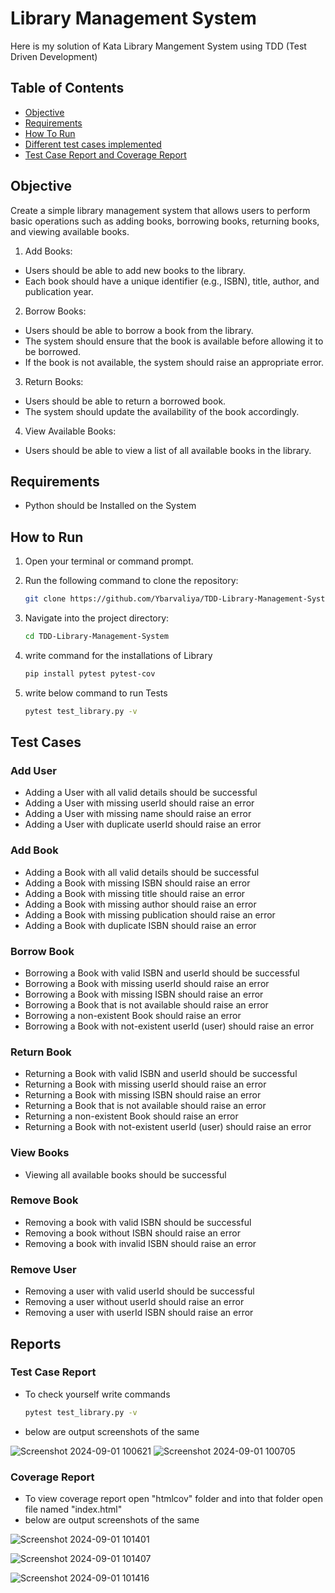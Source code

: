 # Library Management System

Here is my solution of Kata Library Mangement System using TDD (Test Driven Development)

## Table of Contents

- [Objective](#objective)
- [Requirements](#requirements)
- [How To Run](#how-to-run)
- [Different test cases implemented](#different-test-cases-implemented)
- [Test Case Report and Coverage Report](#test-case-report-and-coverage-report)


## Objective

Create a simple library management system that allows users to perform basic operations such as adding books, borrowing books, returning books, and viewing available books.

1. Add Books:
- Users should be able to add new books to the library.
- Each book should have a unique identifier (e.g., ISBN), title, author, and publication year.

2. Borrow Books:
- Users should be able to borrow a book from the library.
- The system should ensure that the book is available before allowing it to be borrowed.
- If the book is not available, the system should raise an appropriate error.

3. Return Books:
- Users should be able to return a borrowed book.
- The system should update the availability of the book accordingly.

4. View Available Books:
- Users should be able to view a list of all available books in the library.

## Requirements

- Python should be Installed on the System

## How to Run

1. Open your terminal or command prompt.
2. Run the following command to clone the repository:

   ```bash
   git clone https://github.com/Ybarvaliya/TDD-Library-Management-System.git
   ```

3. Navigate into the project directory:

   ```bash
   cd TDD-Library-Management-System
   ```

4. write command for the installations of Library

    ```bash
    pip install pytest pytest-cov
    ```

5. write below command to run Tests 

    ```bash
    pytest test_library.py -v
    ```

## Test Cases

### Add User

- Adding a User with all valid details should be successful
- Adding a User with missing userId should raise an error
- Adding a User with missing name should raise an error
- Adding a User with duplicate userId should raise an error

### Add Book

- Adding a Book with all valid details should be successful
- Adding a Book with missing ISBN should raise an error
- Adding a Book with missing title should raise an error
- Adding a Book with missing author should raise an error
- Adding a Book with missing publication should raise an error
- Adding a Book with duplicate ISBN should raise an error

### Borrow Book

- Borrowing a Book with valid ISBN and userId should be successful
- Borrowing a Book with missing userId should raise an error
- Borrowing a Book with missing ISBN should raise an error
- Borrowing a Book that is not available should raise an error
- Borrowing a non-existent Book should raise an error
- Borrowing a Book with not-existent userId (user) should raise an error

### Return Book

- Returning a Book with valid ISBN and userId should be successful
- Returning a Book with missing userId should raise an error
- Returning a Book with missing ISBN should raise an error
- Returning a Book that is not available should raise an error
- Returning a non-existent Book should raise an error
- Returning a Book with not-existent userId (user) should raise an error

### View Books

- Viewing all available books should be successful

### Remove Book

- Removing a book with valid ISBN should be successful
- Removing a book without ISBN should raise an error
- Removing a book with invalid ISBN should raise an error

### Remove User

- Removing a user with valid userId should be successful
- Removing a user without userId should raise an error
- Removing a user with userId ISBN should raise an error

## Reports

### Test Case Report

- To check yourself write commands
    
    ```bash
    pytest test_library.py -v
    ```

- below are output screenshots of the same


![Screenshot 2024-09-01 100621](https://github.com/user-attachments/assets/4c31d1c8-12ce-4060-9423-d79c3899ed3b)
![Screenshot 2024-09-01 100705](https://github.com/user-attachments/assets/9e8e025c-2bdb-42a7-a196-84f86a11a3cc)


### Coverage Report

- To view coverage report open "htmlcov" folder and into that folder open file named "index.html"
- below are output screenshots of the same

![Screenshot 2024-09-01 101401](https://github.com/user-attachments/assets/c14a8065-e954-427f-b98d-4643d056d5fc)

![Screenshot 2024-09-01 101407](https://github.com/user-attachments/assets/e237b78b-9a38-4e3c-90e6-c77c1872cbcd)

![Screenshot 2024-09-01 101416](https://github.com/user-attachments/assets/f04f3f2d-3aa3-4178-ab80-5cdf052ea7d8)


